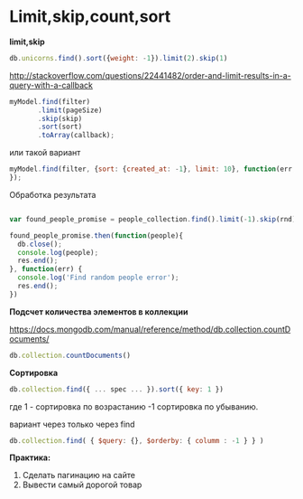 # Limit,skip,count,sort


**limit,skip**

```js
db.unicorns.find().sort({weight: -1}).limit(2).skip(1)
```

http://stackoverflow.com/questions/22441482/order-and-limit-results-in-a-query-with-a-callback

```js
myModel.find(filter)
       .limit(pageSize)
       .skip(skip)
       .sort(sort)
       .toArray(callback);
```
или такой вариант

```js
myModel.find(filter, {sort: {created_at: -1}, limit: 10}, function(err, items){
});
```

Обработка результата

```js

var found_people_promise = people_collection.find().limit(-1).skip(rnd).next();        

found_people_promise.then(function(people){
  db.close();
  console.log(people);
  res.end();
}, function(err) {
  console.log('Find random people error');
  res.end();
})
```

**Подсчет количества элементов в коллекции**


https://docs.mongodb.com/manual/reference/method/db.collection.countDocuments/

```js
db.collection.countDocuments()
```

**Сортировка**

```js
db.collection.find({ ... spec ... }).sort({ key: 1 })
```
где 1 - сортировка по возрастанию -1 сортировка по убыванию.

вариант через только через find

```js
db.collection.find( { $query: {}, $orderby: { columm : -1 } } )
```

**Практика:**

1. Сделать пагинацию на сайте
2. Вывести самый дорогой товар